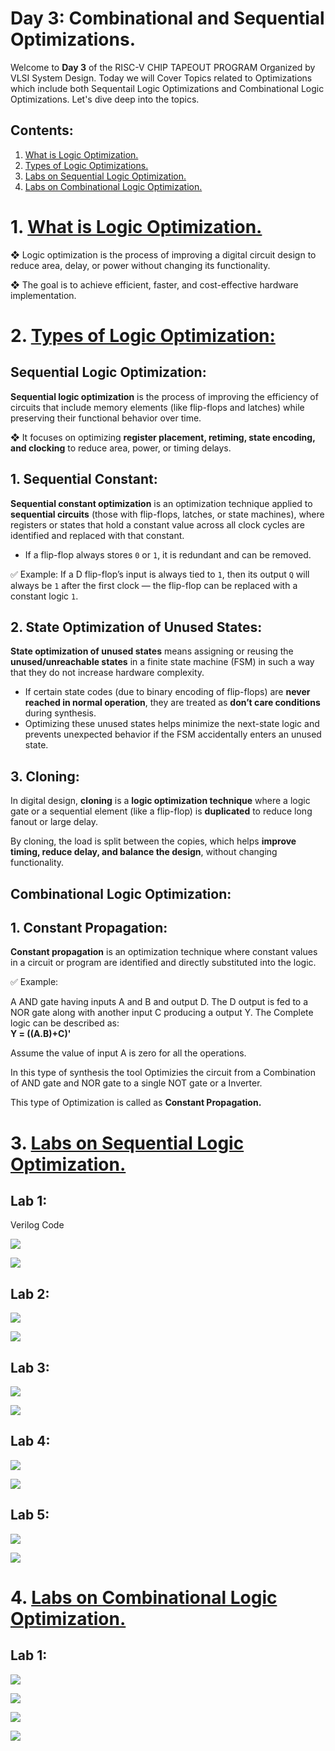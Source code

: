 # Day 3: Combinational and Sequential Optimizations.

Welcome to **Day 3** of the RISC-V CHIP TAPEOUT PROGRAM Organized by VLSI System Design. Today we will Cover Topics related to Optimizations which include both Sequentail Logic Optimizations and Combinational Logic Optimizations. Let's dive deep into the topics.

## Contents:
1. [What is Logic Optimization.](#logic-optimiization)
2. [Types of Logic Optimizations.](#Types-of-logic-optimization)
3. [Labs on Sequential Logic Optimization.](#Sequential-logic-optimization)
4. [Labs on Combinational Logic Optimization.](#Combinational-logic-optimization)


# 1. [What is Logic Optimization.](#logic-optimiization)
❖ Logic optimization is the process of improving a digital circuit design to reduce area, delay, or power without changing its functionality.

❖ The goal is to achieve efficient, faster, and cost-effective hardware implementation.

# 2. [Types of Logic Optimization:](#Types-of-logic-optimization)

## Sequential Logic Optimization:

**Sequential logic optimization** is the process of improving the efficiency of circuits that include memory elements (like flip-flops and latches) while preserving their functional behavior over time.

❖ It focuses on optimizing **register placement, retiming, state encoding, and clocking** to reduce area, power, or timing delays.

## 1. Sequential Constant:

**Sequential constant optimization** is an optimization technique applied to **sequential circuits** (those with flip-flops, latches, or state machines), where registers or states that hold a constant value across all clock cycles are identified and replaced with that constant.

* If a flip-flop always stores `0` or `1`, it is redundant and can be removed.

✅ Example:
If a D flip-flop’s input is always tied to `1`, then its output `Q` will always be `1` after the first clock — the flip-flop can be replaced with a constant logic `1`.

## 2. State Optimization of Unused States:

**State optimization of unused states** means assigning or reusing the **unused/unreachable states** in a finite state machine (FSM) in such a way that they do not increase hardware complexity.

* If certain state codes (due to binary encoding of flip-flops) are **never reached in normal operation**, they are treated as **don’t care conditions** during synthesis.
* Optimizing these unused states helps minimize the next-state logic and prevents unexpected behavior if the FSM accidentally enters an unused state.

## 3. Cloning:

In digital design, **cloning** is a **logic optimization technique** where a logic gate or a sequential element (like a flip-flop) is **duplicated** to reduce long fanout or large delay.

By cloning, the load is split between the copies, which helps **improve timing, reduce delay, and balance the design**, without changing functionality.


## Combinational Logic Optimization:


## **1. Constant Propagation:**

**Constant propagation** is an optimization technique where constant values in a circuit or program are identified and directly substituted into the logic.

✅ Example:

A AND gate having inputs A and B and output D. The D output is fed to a NOR gate along with another input C producing a output Y. The Complete logic can be described as:  
      **Y = ((A.B)+C)'**

Assume the value of input A is zero for all the operations. 

In this type of synthesis the tool Optimizies the circuit from a Combination of AND gate and NOR gate to a single NOT gate or a Inverter. 

This type of Optimization is called as **Constant Propagation.**

# 3. [Labs on Sequential Logic Optimization.](#Sequential-logic-optimization)

## Lab 1: 

Verilog Code

![](https://github.com/abdul07azeem/VSD-RISC-V-CHIP-TAPEOUT-WEEK1/blob/fb313ad826cf71d5a554982fb840d7f3d4e90034/Day3/dff_const1.v%20yosys%2028.png)

![](https://github.com/abdul07azeem/VSD-RISC-V-CHIP-TAPEOUT-WEEK1/blob/fb313ad826cf71d5a554982fb840d7f3d4e90034/Day3/dff_const2%20yosys%2029.png)

## Lab 2:

![](https://github.com/abdul07azeem/VSD-RISC-V-CHIP-TAPEOUT-WEEK1/blob/3b54bebeada8c748cd42302ef3a3844fb085a154/Day3/dff_const3%20yosys.png)

![](https://github.com/abdul07azeem/VSD-RISC-V-CHIP-TAPEOUT-WEEK1/blob/3b54bebeada8c748cd42302ef3a3844fb085a154/Day3/dff_const2.v%20gtkwave%2028.png)

## Lab 3:

![](https://github.com/abdul07azeem/VSD-RISC-V-CHIP-TAPEOUT-WEEK1/blob/f8ca84e0ba4d451a874312d18703224016f26e47/Day3/dff_const3.v%20gtkwave%2029%20full%20image.png)

![](https://github.com/abdul07azeem/VSD-RISC-V-CHIP-TAPEOUT-WEEK1/blob/f8ca84e0ba4d451a874312d18703224016f26e47/Day3/dff_const3.v%20gtkwave%2029.png)

## Lab 4:

![](https://github.com/abdul07azeem/VSD-RISC-V-CHIP-TAPEOUT-WEEK1/blob/f8ca84e0ba4d451a874312d18703224016f26e47/Day3/dff_const4.v%20gtkwave%2029%20full%20image.png)

![](https://github.com/abdul07azeem/VSD-RISC-V-CHIP-TAPEOUT-WEEK1/blob/f8ca84e0ba4d451a874312d18703224016f26e47/Day3/dff_const4%20yosys%20full%20image.png)

## Lab 5:

![](https://github.com/abdul07azeem/VSD-RISC-V-CHIP-TAPEOUT-WEEK1/blob/020a46e316ef0a16c80e0085d02dd243ab93855c/Day3/dff_const5.v%20gtkwave%2029%20full%20image.png)

![](https://github.com/abdul07azeem/VSD-RISC-V-CHIP-TAPEOUT-WEEK1/blob/020a46e316ef0a16c80e0085d02dd243ab93855c/Day3/dff_const5.v%20gtkwave%2029.png)

# 4. [Labs on Combinational Logic Optimization.](#Combinational-logic-optimization)

## Lab 1:

![](https://github.com/abdul07azeem/VSD-RISC-V-CHIP-TAPEOUT-WEEK1/blob/6cd8d593dbb15d48dc8cc573bca4c861a6b612d9/Day3/DAY3%2027lab%20opt_check2.png)

![](https://github.com/abdul07azeem/VSD-RISC-V-CHIP-TAPEOUT-WEEK1/blob/6cd8d593dbb15d48dc8cc573bca4c861a6b612d9/Day3/opt_check2.png)


![](https://github.com/abdul07azeem/VSD-RISC-V-CHIP-TAPEOUT-WEEK1/blob/6cd8d593dbb15d48dc8cc573bca4c861a6b612d9/Day3/D1%20SK3%20L2%20Lab2.png)

![](https://github.com/abdul07azeem/VSD-RISC-V-CHIP-TAPEOUT-WEEK1/blob/6cd8d593dbb15d48dc8cc573bca4c861a6b612d9/Day3/counter_opt2.v%20yosys%2031.png)



